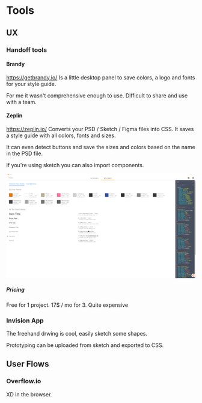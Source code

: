 # Tools

## UX

### Handoff tools

#### Brandy
https://getbrandy.io/
Is  a little desktop panel to save colors, a logo and fonts for your style guide.

For me it wasn't comprehensive enough to use. Difficult to share and use with a team.

#### Zeplin
https://zeplin.io/ 
Converts your PSD / Sketch / Figma files into CSS. It saves a style guide with all colors, fonts and sizes.

It can even detect buttons and save the sizes and colors based on the name in the PSD file.

If you're using sketch you can also import components.

![Zeplin Styleguide](zeplin-styleguide.png)

##### Pricing
Free for 1 project. 17$ / mo for 3. Quite expensive

### Invision App
The freehand drwing is cool, easily sketch some shapes.

Prototyping can be uploaded from sketch and exported to CSS.

## User Flows

### Overflow.io
XD in the browser.